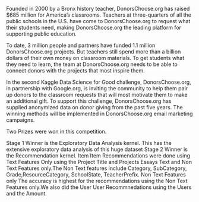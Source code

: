 Founded in 2000 by a Bronx history teacher, DonorsChoose.org has raised $685 million for America’s classrooms. Teachers at three-quarters of all the public schools in the U.S. have come to DonorsChoose.org to request what their students need, making DonorsChoose.org the leading platform for supporting public education.

To date, 3 million people and partners have funded 1.1 million DonorsChoose.org projects. But teachers still spend more than a billion dollars of their own money on classroom materials. To get students what they need to learn, the team at DonorsChoose.org needs to be able to connect donors with the projects that most inspire them.

In the second Kaggle Data Science for Good challenge, DonorsChoose.org, in partnership with Google.org, is inviting the community to help them pair up donors to the classroom requests that will most motivate them to make an additional gift. To support this challenge, DonorsChoose.org has supplied anonymized data on donor giving from the past five years. The winning methods will be implemented in DonorsChoose.org email marketing campaigns.

Two Prizes were won in this competition.

Stage 1 Winner is the Exploratory Data Analysis kernel. This has the extensive exploratory data analysis of this huge dataset
Stage 2 Winner is the Recommendation kernel. Item Item Recommendations were done using
Text Features Only using the Project Title and Projects Essays
Text and Non Text Features only.The Non Text features include Category, SubCategory, Grade,ResourceCategory, SchoolState, TeacherPrefix.
Non Text Features only
The accuracy is highest for the recommendations using the Non Text Features only.We also did the User User Recommnedations using the Users and the Amount.